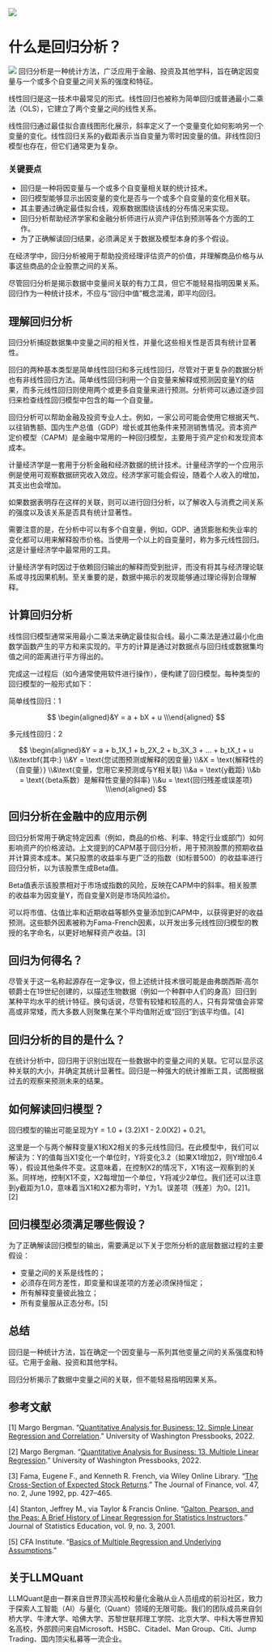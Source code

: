 ![](https://fastly.jsdelivr.net/gh/bucketio/img11@main/2024/10/21/1729466068183-23134fce-3131-4262-b18c-f378d71af4f6.gif)
# 什么是回归分析？
![](https://fastly.jsdelivr.net/gh/bucketio/img9@main/2024/10/20/1729465031968-b3c8959e-1d37-4b8a-91b1-b0b0dfe25143.png)
回归分析是一种统计方法，广泛应用于金融、投资及其他学科，旨在确定因变量与一个或多个自变量之间关系的强度和特征。

线性回归是这一技术中最常见的形式。线性回归也被称为简单回归或普通最小二乘法（OLS），它建立了两个变量之间的线性关系。

线性回归通过最佳拟合直线图形化展示，斜率定义了一个变量变化如何影响另一个变量的变化。线性回归关系的y截距表示当自变量为零时因变量的值。非线性回归模型也存在，但它们通常更为复杂。

### 关键要点

- 回归是一种将因变量与一个或多个自变量相关联的统计技术。
- 回归模型能够显示出因变量的变化是否与一个或多个自变量的变化相关联。
- 其主要通过确定最佳拟合线，观察数据围绕该线的分布情况来实现。
- 回归分析帮助经济学家和金融分析师进行从资产评估到预测等各个方面的工作。
- 为了正确解读回归结果，必须满足关于数据及模型本身的多个假设。

在经济学中，回归分析被用于帮助投资经理评估资产的价值，并理解商品价格与从事这些商品的企业股票之间的关系。

尽管回归分析是揭示数据中变量间关联的有力工具，但它不能轻易指明因果关系。回归作为一种统计技术，不应与“回归中值”概念混淆，即平均回归。

## 理解回归分析

回归分析捕捉数据集中变量之间的相关性，并量化这些相关性是否具有统计显著性。

回归的两种基本类型是简单线性回归和多元线性回归，尽管对于更复杂的数据分析也有非线性回归方法。简单线性回归利用一个自变量来解释或预测因变量Y的结果，而多元线性回归则使用两个或更多自变量来进行预测。分析师可以通过逐步回归来检查线性回归模型中包含的每一个自变量。

回归分析可以帮助金融及投资专业人士。例如，一家公司可能会使用它根据天气、以往销售额、国内生产总值（GDP）增长或其他条件来预测销售情况。资本资产定价模型（CAPM）是金融中常用的一种回归模型，主要用于资产定价和发现资本成本。

计量经济学是一套用于分析金融和经济数据的统计技术。计量经济学的一个应用示例是使用可观察数据研究收入效应。经济学家可能会假设，随着个人收入的增加，其支出也会增加。

如果数据表明存在这样的关联，则可以进行回归分析，以了解收入与消费之间关系的强度以及该关系是否具有统计显著性。

需要注意的是，在分析中可以有多个自变量，例如，GDP、通货膨胀和失业率的变化都可以用来解释股市价格。当使用一个以上的自变量时，称为多元线性回归。这是计量经济学中最常用的工具。

计量经济学有时因过于依赖回归输出的解释而受到批评，而没有将其与经济理论联系或寻找因果机制。至关重要的是，数据中揭示的发现能够通过理论得到合理解释。

## 计算回归分析

线性回归模型通常采用最小二乘法来确定最佳拟合线。最小二乘法是通过最小化由数学函数产生的平方和来实现的。平方的计算是通过对数据点与回归线或数据集均值之间的距离进行平方得出的。

完成这一过程后（如今通常使用软件进行操作），便构建了回归模型。每种类型的回归模型的一般形式如下：

简单线性回归：1

$$ \begin{aligned}&Y = a + bX + u \\\end{aligned} $$

多元线性回归：2

$$ \begin{aligned}&Y = a + b_1X_1 + b_2X_2 + b_3X_3 + ... + b_tX_t + u \\&\textbf{其中:} \\&Y = \text{您试图预测或解释的因变量} \\&X = \text{解释性的（自变量）} \\&\text{变量，您用它来预测或与Y相关联} \\&a = \text{y截距} \\&b = \text{（beta系数）是解释性变量的斜率} \\&u = \text{回归残差或误差项} \\\end{aligned} $$

## 回归分析在金融中的应用示例

回归分析常用于确定特定因素（例如，商品的价格、利率、特定行业或部门）如何影响资产的价格波动。上文提到的CAPM基于回归分析，用于预测股票的预期收益并计算资本成本。某只股票的收益率与更广泛的指数（如标普500）的收益率进行回归分析，以为该股票生成Beta值。

Beta值表示该股票相对于市场或指数的风险，反映在CAPM中的斜率。相关股票的收益率为因变量Y，而自变量X则是市场风险溢价。

可以将市值、估值比率和近期收益等额外变量添加到CAPM中，以获得更好的收益预测。这些额外因素被称为Fama-French因素，以开发出多元线性回归模型的教授的名字命名，以更好地解释资产收益。[3]

## 回归为何得名？

尽管关于这一名称起源存在一定争议，但上述统计技术很可能是由弗朗西斯·高尔顿爵士在19世纪创建的，以描述生物数据（例如一个种群中人们的身高）回归到某种平均水平的统计特征。换句话说，尽管有较矮和较高的人，只有异常值会非常高或非常矮，而大多数人则聚集在某个平均值附近或“回归”到该平均值。[4]

## 回归分析的目的是什么？

在统计分析中，回归用于识别出现在一些数据中的变量之间的关联。它可以显示这种关联的大小，并确定其统计显著性。回归是一种强大的统计推断工具，试图根据过去的观察来预测未来的结果。

## 如何解读回归模型？

回归模型的输出可能呈现为Y = 1.0 + (3.2)X1 - 2.0(X2) + 0.21。

这里是一个与两个解释变量X1和X2相关的多元线性回归。在此模型中，我们可以解读为：Y的值每当X1变化一个单位时，Y将变化3.2（如果X1增加2，则Y增加6.4等），假设其他条件不变。这意味着，在控制X2的情况下，X1有这一观察到的关系。同样地，控制X1不变，X2每增加一个单位，Y将减少2单位。我们还可以注意到y截距为1.0，意味着当X1和X2都为零时，Y为1。误差项（残差）为0。[2]1。[2]

## 回归模型必须满足哪些假设？

为了正确解读回归模型的输出，需要满足以下关于您所分析的底层数据过程的主要假设：

- 变量之间的关系是线性的；
- 必须存在同方差性，即变量和误差项的方差必须保持恒定；
- 所有解释变量彼此独立；
- 所有变量服从正态分布。[5]

## 总结

回归是一种统计方法，旨在确定一个因变量与一系列其他变量之间的关系强度和特征。它用于金融、投资和其他学科。

回归分析揭示了数据中变量之间的关联，但不能轻易指明因果关系。

## 参考文献

[1] Margo Bergman. “[Quantitative Analysis for Business: 12. Simple Linear Regression and Correlation](https://uw.pressbooks.pub/quantbusiness/chapter/simple-linear-regression-and-correlation/).” University of Washington Pressbooks, 2022.

[2] Margo Bergman. “[Quantitative Analysis for Business: 13. Multiple Linear Regression](https://uw.pressbooks.pub/quantbusiness/chapter/multiple-linear-regression/).” University of Washington Pressbooks, 2022.

[3] Fama, Eugene F., and Kenneth R. French, via Wiley Online Library. “[The Cross-Section of Expected Stock Returns](https://onlinelibrary.wiley.com/doi/full/10.1111/j.1540-6261.1992.tb04398.x).” The Journal of Finance, vol. 47, no. 2, June 1992, pp. 427–465.

[4] Stanton, Jeffrey M., via Taylor & Francis Online. “[Galton, Pearson, and the Peas: A Brief History of Linear Regression for Statistics Instructors](https://www.tandfonline.com/doi/full/10.1080/10691898.2001.11910537).” Journal of Statistics Education, vol. 9, no. 3, 2001.

[5] CFA Institute. “[Basics of Multiple Regression and Underlying Assumptions](https://www.cfainstitute.org/en/membership/professional-development/refresher-readings/multiple-regression).”

## 关于LLMQuant
LLMQuant是由一群来自世界顶尖高校和量化金融从业人员组成的前沿社区，致力于探索人工智能（AI）与量化（Quant）领域的无限可能。我们的团队成员来自剑桥大学、牛津大学、哈佛大学、苏黎世联邦理工学院、北京大学、中科大等世界知名高校，外部顾问来自Microsoft、HSBC、Citadel、Man Group、Citi、Jump Trading、国内顶尖私募等一流企业。